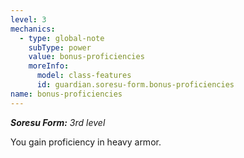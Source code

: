 ```yaml
---
level: 3
mechanics:
  - type: global-note
    subType: power
    value: bonus-proficiencies
    moreInfo:
      model: class-features
      id: guardian.soresu-form.bonus-proficiencies
name: bonus-proficiencies
---
```

_**Soresu Form:** 3rd level_
You gain proficiency in heavy armor.